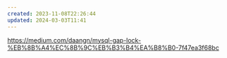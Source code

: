 ```yaml
---
created: 2023-11-08T22:26:44
updated: 2024-03-03T11:41
---
```

https://medium.com/daangn/mysql-gap-lock-%EB%8B%A4%EC%8B%9C%EB%B3%B4%EA%B8%B0-7f47ea3f68bc